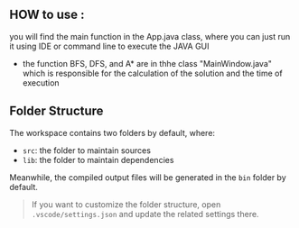 ## HOW to use  : 
you will find the main function in the App.java class, where you can just run it using IDE or command line to execute the JAVA GUI

- the function BFS, DFS, and A* are in thhe class "MainWindow.java" which is responsible for the calculation of the solution and the time of execution


## Folder Structure

The workspace contains two folders by default, where:

- `src`: the folder to maintain sources
- `lib`: the folder to maintain dependencies

Meanwhile, the compiled output files will be generated in the `bin` folder by default.

> If you want to customize the folder structure, open `.vscode/settings.json` and update the related settings there.


